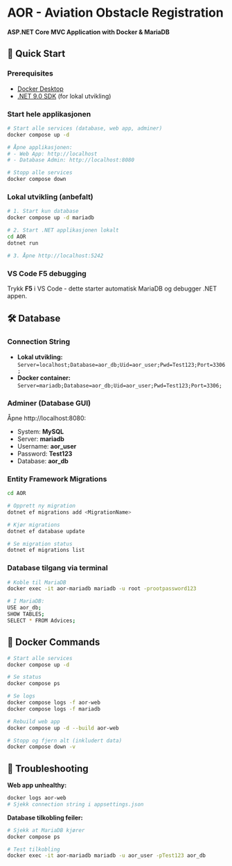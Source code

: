 # AOR - Aviation Obstacle Registration
**ASP.NET Core MVC Application with Docker & MariaDB**

## 🚀 Quick Start

### Prerequisites
- [Docker Desktop](https://www.docker.com/products/docker-desktop/)
- [.NET 9.0 SDK](https://dotnet.microsoft.com/download/dotnet/9.0) (for lokal utvikling)

### Start hele applikasjonen

```bash
# Start alle services (database, web app, adminer)
docker compose up -d

# Åpne applikasjonen:
# - Web App: http://localhost
# - Database Admin: http://localhost:8080

# Stopp alle services
docker compose down
```

### Lokal utvikling (anbefalt)

```bash
# 1. Start kun database
docker compose up -d mariadb

# 2. Start .NET applikasjonen lokalt
cd AOR
dotnet run

# 3. Åpne http://localhost:5242
```

### VS Code F5 debugging

Trykk **F5** i VS Code - dette starter automatisk MariaDB og debugger .NET appen.

## 🛠️ Database

### Connection String
- **Lokal utvikling:** `Server=localhost;Database=aor_db;Uid=aor_user;Pwd=Test123;Port=3306;`
- **Docker container:** `Server=mariadb;Database=aor_db;Uid=aor_user;Pwd=Test123;Port=3306;`

### Adminer (Database GUI)
Åpne http://localhost:8080:
- System: **MySQL**
- Server: **mariadb**
- Username: **aor_user**
- Password: **Test123**
- Database: **aor_db**

### Entity Framework Migrations

```bash
cd AOR

# Opprett ny migration
dotnet ef migrations add <MigrationName>

# Kjør migrations
dotnet ef database update

# Se migration status
dotnet ef migrations list
```

### Database tilgang via terminal

```bash
# Koble til MariaDB
docker exec -it aor-mariadb mariadb -u root -prootpassword123

# I MariaDB:
USE aor_db;
SHOW TABLES;
SELECT * FROM Advices;
```

## 🐳 Docker Commands

```bash
# Start alle services
docker compose up -d

# Se status
docker compose ps

# Se logs
docker compose logs -f aor-web
docker compose logs -f mariadb

# Rebuild web app
docker compose up -d --build aor-web

# Stopp og fjern alt (inkludert data)
docker compose down -v
```

## 🚨 Troubleshooting

**Web app unhealthy:**
```bash
docker logs aor-web
# Sjekk connection string i appsettings.json
```

**Database tilkobling feiler:**
```bash
# Sjekk at MariaDB kjører
docker compose ps

# Test tilkobling
docker exec -it aor-mariadb mariadb -u aor_user -pTest123 aor_db
```
